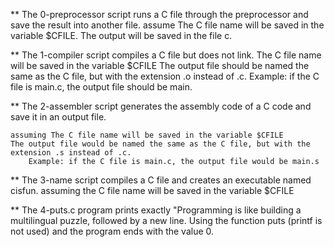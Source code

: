 ** The 0-preprocessor script runs a C file through the preprocessor and save the result into another file.
    assume The C file name will be saved in the variable $CFILE.
    The output will be saved in the file c.

** The 1-compiler script compiles a C file but does not link.
    The C file name will be saved in the variable $CFILE
    The output file should be named the same as the C file, but with the extension .o instead of .c.
        Example: if the C file is main.c, the output file should be main.

** The 2-assembler script generates the assembly code of a C code and save it in an output file.

    assuming The C file name will be saved in the variable $CFILE
    The output file would be named the same as the C file, but with the extension .s instead of .c.
        Example: if the C file is main.c, the output file would be main.s

** The 3-name script compiles a C file and creates an executable named cisfun.
    assuming the C file name will be saved in the variable $CFILE

** The 4-puts.c program prints exactly "Programming is like building a multilingual puzzle, followed by a new line.
    Using the function puts (printf is not used) and the program ends with the value 0.



